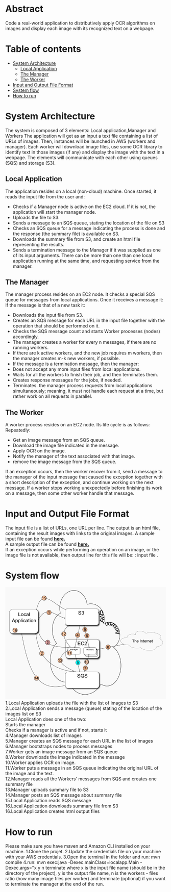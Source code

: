 # Abstract
Code a real-world application to distributively apply OCR algorithms on images and display each 
image with its recognized text on a webpage.

# Table of contents
<!--ts-->
   * [System Architecture](#System-Architecture)
        * [Local Application](#Local-Application)
        * [The Manager](#manager)
        * [The Worker](#worker)
   * [Input and Output File Format ](#Input-and-Output-File-Format)  
   * [System flow ](#system-flow)  
   * [How to run](#How-to-run)
<!--te-->

System Architecture
=========
The system is composed of 3 elements: Local application,Manager and Workers
 The application will get as an input a text file containing a list of URLs of images. Then, instances will be launched in  AWS (workers and manager). Each worker will download image files, use some OCR library to identify text in those images (if any) and  display the image with the text in a webpage.
 The elements will communicate with each other using queues (SQS) and storage (S3).

## Local Application
The application resides on a local (non-cloud) machine. Once started, it reads the input file from the user and:
 * Checks if a Manager node is active on the EC2 cloud. If it is not, the application will start the manager node.
 * Uploads the file to S3.
 * Sends a message to an SQS queue, stating the location of the file on S3
 * Checks an SQS queue for a message indicating the process is done and the response (the summary file) is available on S3.
 * Downloads the summary file from S3, and create an html file representing the results.
 * Sends a termination message to the Manager if it was supplied as one of its input arguments.
 There can be more than one than one local application running at the same time, and requesting service from the manager.

## The Manager
The manager process resides on an EC2 node. It checks a special SQS queue for messages from local applications.
 Once it receives a message it:
 If the message is that of a new task it:
* Downloads the input file from S3.
* Creates an SQS message for each URL in the input file together with the operation that should be performed on it.
* Checks the SQS message count and starts Worker processes (nodes) accordingly.
* The manager creates a worker for every n messages, if there are no running workers.
* If there are k active workers, and the new job requires m workers, then the manager creates m-k new workers, if possible.
* If the message is a termination message, then the manager:
* Does not accept any more input files from local applications.
* Waits for all the workers to finish their job, and then terminates them.
* Creates response messages for the jobs, if needed.
* Terminates. 
 the manager process requests from local applications simultaneously; meaning, it must not handle each request at a time,  but rather work on all requests in parallel.


 ## The Worker
 A worker process resides on an EC2 node. Its life cycle is as follows:
 Repeatedly: 
* Get an image message from an SQS queue.
* Download the image file indicated in the message.
* Apply OCR on the image.
* Notify the manager of the text associated with that image.
* remove the image message from the SQS queue. 
 
 If an exception occurs, then the worker recover from it, send a message to the manager of the input message that caused the exception together with a short description of the exception, and continue working on the next message. 
If a worker stops working unexpectedly before finishing its work on a message, then some other worker handle that message.
 

Input and Output File Format
=========
The input file is a list of URLs, one URL per line.
 The output is an html file, containing the result images with links to the original images.
 A sample input file can be found [**here.**](https://s3.amazonaws.com/dsp132/text.images.txt)<br>
 A sample output file can be found [**here.**](https://s3.amazonaws.com/dsp132/text.images.html)<br>
If an exception occurs while performing an operation on an image, or the image file is not available,
 then output line for this file will be: : input file <a short description of the exception>. 
 
System flow
=========

 <img src="./img/pipeline.png"><br/>
 1.Local Application uploads the file with the list of images to S3<br/>
 2.Local Application sends a message (queue) stating of the location of the images list on S3 <br/>
    Local Application does one of the two: <br/>
    Starts the manager <br/>
 Checks if a manager is active and if not, starts it <br/>
 4.Manager downloads list of images <br/>
 5.Manager creates an SQS message for each URL in the list of images <br/>
 6.Manager bootstraps nodes to process messages <br/>
 7.Worker gets an image message from an SQS queue <br/>
 8.Worker downloads the image indicated in the message <br/>
 10.Worker applies OCR on image. <br/>
 11.Worker puts a message in an SQS queue indicating the original URL of the image and the text. <br/>
 12.Manager reads all the Workers' messages from SQS and creates one summary file <br/>
 13.Manager uploads summary file to S3 <br/>
 14.Manager posts an SQS message about summary file <br/>
 15.Local Application reads SQS message <br/>
 16.Local Application downloads summary file from S3 <br/>
 16.Local Application creates html output files <br/>
 
How to run
=========
Please make sure you have maven and Amazon CLI installed on your machine.
 1.Clone the projet.
2.Update the credentials file on your machine with your AWS credentials.
 3.Open the terminal in the folder and run: mvn compile
 4.run: mvn exec:java -Dexec.mainClass=localapp.Main -Dexec.args="x y n terminate 
 where x is the input file name (should be in the directory of the project),
  y is the output file name, n is the workers - files ratio (how many image files per worker) 
  and terminate (optional) if you want to terminate the manager at the end of the run.


